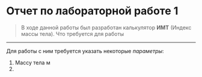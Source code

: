 # Отчет по лабораторной работе 1
> В ходе данной работы был разработан калькулятор **ИМТ** (Индекс массы тела).
Что требуется для работы
------------------------
Для работы с ним требуется указать некоторые *параметры*:
1. Массу тела м
2. 

